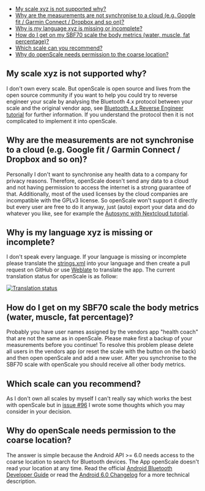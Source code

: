 * [My scale xyz is not supported why?](Frequently-Asked-Questions-(FAQ)#my-scale-xyz-is-not-supported-why)
* [Why are the measurements are not synchronise to a cloud (e.g. Google fit / Garmin Connect / Dropbox and so on)?](Frequently-Asked-Questions-(FAQ)#why-are-the-measurements-are-not-synchronise-to-a-cloud-eg-google-fit--garmin-connect--dropbox-and-so-on)
* [Why is my language xyz is missing or incomplete?](Frequently-Asked-Questions-(FAQ)#why-is-my-language-xyz-is-missing-or-incomplete)
* [How do I get on my SBF70 scale the body metrics (water, muscle, fat percentage)?](Frequently-Asked-Questions-(FAQ)#how-do-i-get-on-my-sbf70-scale-the-body-metrics-water-muscle-fat-percentage)
* [Which scale can you recommend?](Frequently-Asked-Questions-%28FAQ%29#which-scale-can-you-recommend)
* [Why do openScale needs permission to the coarse location?](Frequently-Asked-Questions-%28FAQ%29#why-do-openscale-needs-permission-to-the-coarse-location)

## My scale xyz is not supported why?

I don't own every scale. But openScale is open source and lives from the open source community if you want to help you could try to reverse engineer your scale by analysing the Bluetooth 4.x protocol between your scale and the original vendor app, see [Bluetooth 4.x Reverse Engineer tutorial](How-to-reverse-engineer-a-Bluetooth-4.x-scale) for further information. If you understand the protocol then it is not complicated to implement it into openScale.

## Why are the measurements are not synchronise to a cloud (e.g. Google fit / Garmin Connect / Dropbox and so on)?

Personally I don't want to synchronise any health data to a company for privacy reasons. Therefore, openScale doesn't send any data to a cloud and not having permission to access the internet is a strong guarantee of that. Additionally, most of the used licenses by the cloud companies are incompatible with the GPLv3 license. So openScale won't support it directly but every user are free to do it anyway, just (auto) export your data and do whatever you like, see for example the [Autosync with Nextcloud tutorial](Autosync-with-Nextcloud).

## Why is my language xyz is missing or incomplete?

I don't speak every language. If your language is missing or incomplete please translate the [strings.xml](https://github.com/oliexdev/openScale/blob/master/android_app/app/src/main/res/values/strings.xml) into your language and then create a pull request on GitHub or use [Weblate](https://hosted.weblate.org/engage/openscale/?utm_source=widget) to translate the app. The current translation status for openScale is as follow:

[![Translation status](https://hosted.weblate.org/widgets/openscale/-/multi-auto.svg)](https://hosted.weblate.org/engage/openscale/?utm_source=widget)

## How do I get on my SBF70 scale the body metrics (water, muscle, fat percentage)?

Probably you have user names assigned by the vendors app "health coach" that are not the same as in openScale. Please make first a backup of your measurements before you continue! To resolve this problem please delete all users in the vendors app (or reset the scale with the button on the back) and then open openScale and add a new user. After you synchronise to the SBF70 scale with openScale you should receive all other body metrics. 

## Which scale can you recommend?

As I don't own all scales by myself I can't really say which works the best with openScale but in [issue #96](https://github.com/oliexdev/openScale/issues/96) I wrote some thoughts which you may consider in your decision.

## Why do openScale needs permission to the coarse location?

The answer is simple because the Android API >= 6.0 needs access to the coarse location to search for Bluetooth devices. The App openScale doesn't read your location at any time. Read the official [Android Bluetooth Developer Guide](https://developer.android.com/guide/topics/connectivity/bluetooth-le.html#permissions) or read the [Android 6.0 Changelog](https://developer.android.com/about/versions/marshmallow/android-6.0-changes.html#behavior-hardware-id) for a more technical description.

